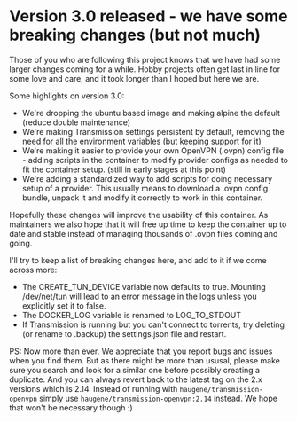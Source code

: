 
# Version 3.0 released - we have some breaking changes (but not much)

Those of you who are following this project knows that we have had some larger changes coming for a while.
Hobby projects often get last in line for some love and care, and it took longer than I hoped but here we are.

Some highlights on version 3.0:

* We're dropping the ubuntu based image and making alpine the default (reduce double maintenance)
* We're making Transmission settings persistent by default, removing the need for all the environment variables (but keeping support for it)
* We're making it easier to provide your own OpenVPN (.ovpn) config file - adding scripts in the container to modify provider configs as needed to fit the container setup. (still in early stages at this point)
* We're adding a standardized way to add scripts for doing necessary setup of a provider. This usually means to download a .ovpn config bundle, unpack it and modify it correctly to work in this container.

Hopefully these changes will improve the usability of this container. As maintainers we also hope that it will free up time to keep the container up to date and stable instead of managing thousands of .ovpn files coming and going.

I'll try to keep a list of breaking changes here, and add to it if we come across more:

* The CREATE_TUN_DEVICE variable now defaults to true. Mounting /dev/net/tun will lead to an error message in the logs unless you explicitly set it to false.
* The DOCKER_LOG variable is renamed to LOG_TO_STDOUT
* If Transmission is running but you can't connect to torrents, try deleting (or rename to .backup) the settings.json file and restart.

PS: Now more than ever. We appreciate that you report bugs and issues when you find them. But as there might be more than ususal, please make sure you search and look for a similar one before possibly creating a duplicate.
And you can always revert back to the latest tag on the 2.x versions which is 2.14. Instead of running with `haugene/transmission-openvpn` simply use `haugene/transmission-openvpn:2.14` instead. We hope that won't be necessary though :)